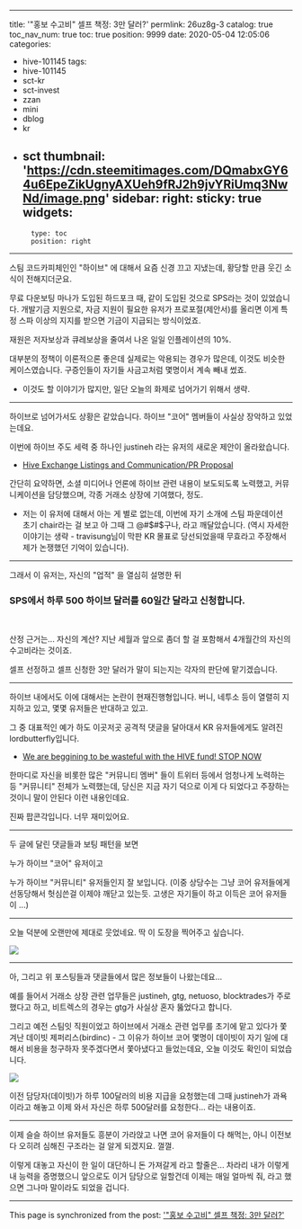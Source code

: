 
---
title: '"홍보 수고비" 셀프 책정: 3만 달러?'
permlink: 26uz8g-3
catalog: true
toc_nav_num: true
toc: true
position: 9999
date: 2020-05-04 12:05:06
categories:
- hive-101145
tags:
- hive-101145
- sct-kr
- sct-invest
- zzan
- mini
- dblog
- kr
- sct
thumbnail: 'https://cdn.steemitimages.com/DQmabxGY64u6EpeZikUgnyAXUeh9fRJ2h9jvYRiUmq3NwNd/image.png'
sidebar:
    right:
        sticky: true
widgets:
    -
        type: toc
        position: right
---


스팀 코드카피체인인 "하이브" 에 대해서 요즘 신경 끄고 지냈는데, 황당할 만큼 웃긴 소식이 전해지더군요.

무료 다운보팅 마나가 도입된 하드포크 때, 같이 도입된 것으로 SPS라는 것이 있었습니다. 개발기금 지원으로, 자금 지원이 필요한 유저가 프로포절(제안서)를 올리면 이게 특정 스파 이상의 지지를 받으면 기금이 지급되는 방식이었죠.

재원은 저자보상과 큐레보상을 줄여서 나온 일일 인플레이션의 10%.

대부분의 정책이 이론적으론 좋은데 실제로는 악용되는 경우가 많은데, 이것도 비슷한 케이스였습니다. 구증인들이 자기들 사금고처럼 몇명이서 계속 빼내 썼죠.

* 이것도 할 이야기가 많지만, 일단 오늘의 화제로 넘어가기 위해서 생략.

---

하이브로 넘어가서도 상황은 같았습니다. 하이브 "코어" 멤버들이 사실상 장악하고 있었는데요.

이번에 하이브 주도 세력 중 하나인 justineh 라는 유저의 새로운 제안이 올라왔습니다. 

* [Hive Exchange Listings and Communication/PR Proposal](https://peakd.com/hive/@justineh/hive-exchange-listings-and-communication-pr-proposal)

간단히 요약하면, 소셜 미디어나 언론에 하이브 관련 내용이 보도되도록 노력했고, 커뮤니케이션을 담당했으며, 각종 거래소 상장에 기여했다, 정도.

* 저는 이 유저에 대해서 아는 게 별로 없는데, 이번에 자기 소개에 스팀 파운데이션 초기 chair라는 걸 보고 아 그때 그 @#$#$구나, 라고 깨달았습니다. (역시 자세한 이야기는 생략 - travisung님이 막판 KR 몰표로 당선되었을때 무효라고 주장해서 제가 논쟁했던 기억이 있습니다).

---

그래서 이 유저는, 자신의 "업적" 을 열심히 설명한 뒤

### SPS에서 하루 500 하이브 달러를 60일간 달라고 신청합니다.
<br>

산정 근거는... 자신의 계산? 지난 세월과 앞으로 좀더 할 걸 포함해서 4개월간의 자신의 수고비라는 것이죠.

셀프 선정하고 셀프 신청한 3만 달러가 말이 되는지는 각자의 판단에 맡기겠습니다.

---

하이브 내에서도 이에 대해서는 논란이 현재진행형입니다. 버니, 네투소 등이 열렬히 지지하고 있고, 몇몇 유저들은 반대하고 있고.

그 중 대표적인 예가 하도 이곳저곳 공격적 댓글을 달아대서 KR 유저들에게도 알려진 lordbutterfly입니다.

* [We are beggining to be wasteful with the HIVE fund! STOP NOW](https://peakd.com/hive/@lordbutterfly/we-are-beggining-to-be-wasteful-with-the-hive-fund-stop-now)

한마디로 자신을 비롯한 많은 "커뮤니티 멤버" 들이 트위터 등에서 엄청나게 노력하는 등 "커뮤니티" 전체가 노력했는데, 당신은 지금 자기 덕으로 이게 다 되었다고 주장하는 것이니 말이 안된다 이런 내용인데요.

진짜 팝콘각입니다. 너무 재미있어요. 

---

두 글에 달린 댓글들과 보팅 패턴을 보면 

누가 하이브 "코어" 유저이고 

누가 하이브 "커뮤니티" 유저들인지 잘 보입니다. (이중 상당수는 그냥 코어 유저들에게 선동당해서 헛심쓴걸 이제야 깨닫고 있는듯. 고생은 자기들이 하고 이득은 코어 유저들이 ...)

---

오늘 덕분에 오랜만에 제대로 웃었네요. 딱 이 도장을 찍어주고 싶습니다.

![](https://cdn.steemitimages.com/DQmabxGY64u6EpeZikUgnyAXUeh9fRJ2h9jvYRiUmq3NwNd/image.png)
<br>

---

아, 그리고 위 포스팅들과 댓글들에서 많은 정보들이 나왔는데요...

예를 들어서 거래소 상장 관련 업무들은 justineh, gtg, netuoso, blocktrades가 주로 했다고 하고, 비트렉스의 경우는 gtg가 사실상 혼자 뚫었다고 합니다. 

그리고 예전 스팀잇 직원이었고 하이브에서 거래소 관련 업무를 초기에 맡고 있다가 쫓겨난 데이빗 제퍼리스(birdinc) - 그 이유가 하이브 코어 몇명이 데이빗이 자기 일에 대해서 비용을 청구하자 못주겠다면서 쫓아냈다고 들었는데요, 오늘 이것도 확인이 되었습니다.

![](https://cdn.steemitimages.com/DQmcPUzXShMRKewBbTSzksxXDdg2uzMswDFm2DQzpAMaPUB/image.png)
<br>

이전 담당자(데이빗)가 하루 100달러의 비용 지급을 요청했는데 그때 justineh가 과욕이라고 해놓고 이제 와서 자신은 하루 500달러를 요청한다... 라는 내용이죠. 

---

이제 슬슬 하이브 유저들도 흥분이 가라앉고 나면 코어 유저들이 다 해먹는, 아니 이전보다 오히려 심해진 구조라는 걸 알게 되겠지요. 껄껄.

이렇게 대놓고 자신이 한 일이 대단하니 돈 가져갈게 라고 할줄은... 차라리 내가 이렇게 내 능력을 증명했으니 앞으로도 이거 담당으로 일할건데 이제는 매일 얼마씩 줘, 라고 했으면 그나마 말이라도 되었을 겁니다.

- - -

This page is synchronized from the post: ['"홍보 수고비" 셀프 책정: 3만 달러?'](https://steemit.com/@glory7/26uz8g-3)
